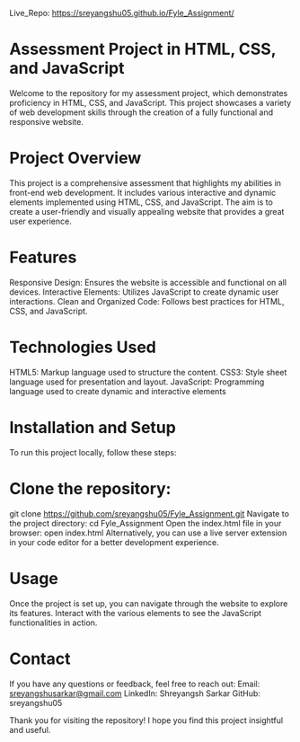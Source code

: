 Live_Repo: https://sreyangshu05.github.io/Fyle_Assignment/

# Assessment Project in HTML, CSS, and JavaScript
Welcome to the repository for my assessment project, which demonstrates proficiency in HTML, CSS, and JavaScript. 
This project showcases a variety of web development skills through the creation of a fully functional and responsive website.

# Project Overview
This project is a comprehensive assessment that highlights my abilities in front-end web development. 
It includes various interactive and dynamic elements implemented using HTML, CSS, and JavaScript. 
The aim is to create a user-friendly and visually appealing website that provides a great user experience.

# Features
Responsive Design: Ensures the website is accessible and functional on all devices.
Interactive Elements: Utilizes JavaScript to create dynamic user interactions.
Clean and Organized Code: Follows best practices for HTML, CSS, and JavaScript.

# Technologies Used
HTML5: Markup language used to structure the content.
CSS3: Style sheet language used for presentation and layout.
JavaScript: Programming language used to create dynamic and interactive elements

# Installation and Setup
To run this project locally, follow these steps:

# Clone the repository:
git clone https://github.com/sreyangshu05/Fyle_Assignment.git
Navigate to the project directory:
cd Fyle_Assignment
Open the index.html file in your browser:
open index.html
Alternatively, you can use a live server extension in your code editor for a better development experience.

# Usage
Once the project is set up, you can navigate through the website to explore its features. 
Interact with the various elements to see the JavaScript functionalities in action.

# Contact
If you have any questions or feedback, feel free to reach out:
Email: sreyangshusarkar@gmail.com
LinkedIn: Shreyangsh Sarkar
GitHub: sreyangshu05

Thank you for visiting the repository! I hope you find this project insightful and useful.
